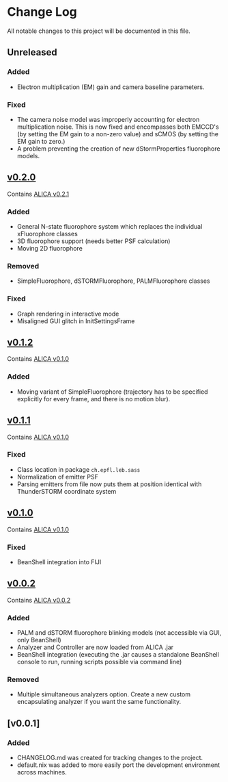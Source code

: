 # Change Log
All notable changes to this project will be documented in this file.

## Unreleased
### Added
- Electron multiplication (EM) gain and camera baseline parameters.

### Fixed
- The camera noise model was improperly accounting for electron
  multiplication noise. This is now fixed and encompasses both EMCCD's
  (by setting the EM gain to a non-zero value) and sCMOS (by setting
  the EM gain to zero.)
- A problem preventing the creation of new dStormProperties
  fluorophore models.
	
	
## [v0.2.0]
Contains [ALICA v0.2.1]

### Added
- General N-state fluorophore system which replaces the individual xFluorophore
classes
- 3D fluorophore support (needs better PSF calculation)
- Moving 2D fluorophore

### Removed
- SimpleFluorophore, dSTORMFluorophore, PALMFluorophore classes

### Fixed
- Graph rendering in interactive mode
- Misaligned GUI glitch in InitSettingsFrame

## [v0.1.2]
Contains [ALICA v0.1.0]

### Added
- Moving variant of SimpleFluorophore (trajectory has to be specified explicitly
for every frame, and there is no motion blur).

## [v0.1.1]
Contains [ALICA v0.1.0]
### Fixed
- Class location in package `ch.epfl.leb.sass`
- Normalization of emitter PSF
- Parsing emitters from file now puts them at position identical with ThunderSTORM coordinate system

## [v0.1.0]
Contains [ALICA v0.1.0]

### Fixed
- BeanShell integration into FIJI

## [v0.0.2]
Contains [ALICA v0.0.2]

### Added
- PALM and dSTORM fluorophore blinking models (not accessible via GUI, only BeanShell)
- Analyzer and Controller are now loaded from ALICA .jar
- BeanShell integration (executing the .jar causes a standalone BeanShell console to run, running scripts possible via command line)

### Removed
- Multiple simultaneous analyzers option. Create a new custom encapsulating analyzer
  if you want the same functionality.


## [v0.0.1]
### Added
- CHANGELOG.md was created for tracking changes to the project.
- default.nix was added to more easily port the development
  environment across machines.

[ALICA v0.2.1]: https://github.com/MStefko/ALICA/releases/tag/v0.2.1
[ALICA v0.0.2]: https://github.com/MStefko/ALICA/releases/tag/v0.0.2
[ALICA v0.1.0]: https://github.com/MStefko/ALICA/releases/tag/v0.1.0
[v0.0.2]: https://github.com/MStefko/SASS/releases/tag/v0.0.2
[v0.1.0]: https://github.com/MStefko/SASS/releases/tag/v0.1.0
[v0.1.1]: https://github.com/MStefko/SASS/releases/tag/v0.1.1
[v0.1.2]: https://github.com/MStefko/SASS/releases/tag/v0.1.2
[v0.2.0]: https://github.com/MStefko/SASS/releases/tag/v0.2.0
